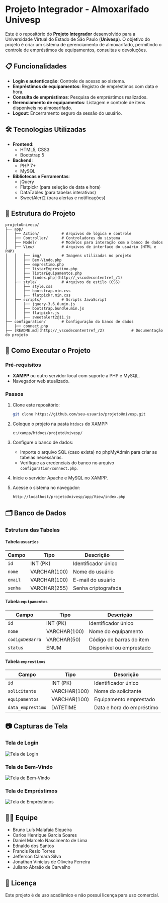 # Projeto Integrador - Almoxarifado Univesp

Este é o repositório do **Projeto Integrador** desenvolvido para a Universidade Virtual do Estado de São Paulo (**Univesp**). O objetivo do projeto é criar um sistema de gerenciamento de almoxarifado, permitindo o controle de empréstimos de equipamentos, consultas e devoluções.

## 📋 Funcionalidades

- **Login e autenticação**: Controle de acesso ao sistema.
- **Empréstimos de equipamentos**: Registro de empréstimos com data e hora.
- **Consulta de empréstimos**: Pesquisa de empréstimos realizados.
- **Gerenciamento de equipamentos**: Listagem e controle de itens disponíveis no almoxarifado.
- **Logout**: Encerramento seguro da sessão do usuário.

## 🛠️ Tecnologias Utilizadas

- **Frontend**:
  - HTML5, CSS3
  - Bootstrap 5
- **Backend**:
  - PHP 7+
  - MySQL
- **Bibliotecas e Ferramentas**:
  - jQuery
  - Flatpickr (para seleção de data e hora)
  - DataTables (para tabelas interativas)
  - SweetAlert2 (para alertas e notificações)

## 📂 Estrutura do Projeto

```plaintext
projetoUnivesp/
├── app/
│   ├── Action/          # Arquivos de lógica e controle
│   ├── Controller/      # Controladores do sistema
│   ├── Model/           # Modelos para interação com o banco de dados
│   ├── View/            # Arquivos de interface do usuário (HTML e PHP)
│   │   ├── img/         # Imagens utilizadas no projeto
│   │   ├── Bem-Vindo.php
│   │   ├── emprestimo.php
│   │   ├── listarEmprestimo.php
│   │   ├── listarEquipamentos.php
│   │   ├── [index.php](http://_vscodecontentref_/1)
│   ├── style/           # Arquivos de estilo (CSS)
│   │   ├── style.css
│   │   ├── bootstrap.min.css
│   │   ├── flatpickr.min.css
│   ├── scripts/         # Scripts JavaScript
│   │   ├── jquery-3.6.0.min.js
│   │   ├── bootstrap.bundle.min.js
│   │   ├── flatpickr.js
│   │   ├── sweetalert2@11.js
├── configuration/       # Configuração do banco de dados
│   ├── connect.php
├── [README.md](http://_vscodecontentref_/2)            # Documentação do projeto
```

## 🚀 Como Executar o Projeto

### Pré-requisitos

- **XAMPP** ou outro servidor local com suporte a PHP e MySQL.
- Navegador web atualizado.

### Passos

1. Clone este repositório:
   ```bash
   git clone https://github.com/seu-usuario/projetoUnivesp.git
   ```
2. Coloque o projeto na pasta `htdocs` do XAMPP:
   ```plaintext
   c:/xampp/htdocs/projetoUnivesp/
   ```
3. Configure o banco de dados:

   - Importe o arquivo SQL (caso exista) no phpMyAdmin para criar as tabelas necessárias.
   - Verifique as credenciais do banco no arquivo `configuration/connect.php`.

4. Inicie o servidor Apache e MySQL no XAMPP.

5. Acesse o sistema no navegador:
   ```
   http://localhost/projetoUnivesp/app/View/index.php
   ```

## 🗂️ Banco de Dados

### Estrutura das Tabelas

#### Tabela `usuarios`

| Campo   | Tipo         | Descrição           |
| ------- | ------------ | ------------------- |
| `id`    | INT (PK)     | Identificador único |
| `nome`  | VARCHAR(100) | Nome do usuário     |
| `email` | VARCHAR(100) | E-mail do usuário   |
| `senha` | VARCHAR(255) | Senha criptografada |

#### Tabela `equipamentos`

| Campo           | Tipo         | Descrição                |
| --------------- | ------------ | ------------------------ |
| `id`            | INT (PK)     | Identificador único      |
| `nome`          | VARCHAR(100) | Nome do equipamento      |
| `codigoDeBarra` | VARCHAR(50)  | Código de barras do item |
| `status`        | ENUM         | Disponível ou emprestado |

#### Tabela `emprestimos`

| Campo             | Tipo         | Descrição                 |
| ----------------- | ------------ | ------------------------- |
| `id`              | INT (PK)     | Identificador único       |
| `solicitante`     | VARCHAR(100) | Nome do solicitante       |
| `equipamentos`    | VARCHAR(100) | Equipamento emprestado    |
| `data_emprestimo` | DATETIME     | Data e hora do empréstimo |

## 📷 Capturas de Tela

### Tela de Login

![Tela de Login](./app/View/img/Login.png)

### Tela de Bem-Vindo

![Tela de Bem-Vindo](./app/View/img/BemVindo.png)

### Tela de Empréstimos

![Tela de Empréstimos](./app/View/img/Emprestimo.png)

## 👨‍🎓 Equipe

- Bruno Luís Malafaia Siqueira
- Carlos Henrique Garcia Soares
- Daniel Marcelo Nascimento de Lima
- Ednaldo dos Santos
- Francis Resio Torres
- Jefferson Câmara Silva
- Jonathan Vinícius de Oliveira Ferreira
- Juliano Abraão de Carvalho


## 📄 Licença

Este projeto é de uso acadêmico e não possui licença para uso comercial.
